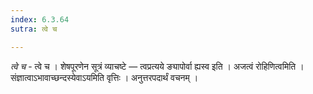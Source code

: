 ```yaml
---
index: 6.3.64
sutra: त्वे च

---
```

_त्वे च_ - त्वे च । शेषपूरणेन सूत्रं व्याचष्टे — त्वप्रत्यये ङ्यापोर्वा ह्यस्व इति । अजत्वं रोहिणित्वमिति । संज्ञात्वाऽभावाच्छन्दस्येवाऽयमिति वृत्तिः । अनुत्तरपदार्थं वचनम् ।